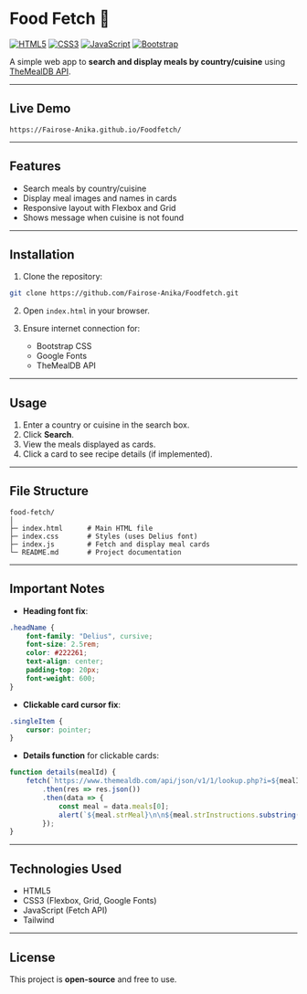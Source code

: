 # Food Fetch 🍲

[![HTML5](https://img.shields.io/badge/HTML5-E34F26?logo=html5\&logoColor=white)](https://developer.mozilla.org/en-US/docs/Web/HTML)
[![CSS3](https://img.shields.io/badge/CSS3-1572B6?logo=css3\&logoColor=white)](https://developer.mozilla.org/en-US/docs/Web/CSS)
[![JavaScript](https://img.shields.io/badge/JavaScript-F7DF1E?logo=javascript\&logoColor=black)](https://developer.mozilla.org/en-US/docs/Web/JavaScript)
[![Bootstrap](https://img.shields.io/badge/Bootstrap-7952B3?logo=bootstrap\&logoColor=white)](https://getbootstrap.com/)

A simple web app to **search and display meals by country/cuisine** using [TheMealDB API](https://www.themealdb.com/api.php).

---

## Live Demo

`https://Fairose-Anika.github.io/Foodfetch/`

---

## Features

* Search meals by country/cuisine
* Display meal images and names in cards
* Responsive layout with Flexbox and Grid
* Shows message when cuisine is not found

---

## Installation

1. Clone the repository:

```bash
git clone https://github.com/Fairose-Anika/Foodfetch.git
```

2. Open `index.html` in your browser.

3. Ensure internet connection for:

   * Bootstrap CSS
   * Google Fonts
   * TheMealDB API

---

## Usage

1. Enter a country or cuisine in the search box.
2. Click **Search**.
3. View the meals displayed as cards.
4. Click a card to see recipe details (if implemented).

---

## File Structure

```
food-fetch/
│
├─ index.html      # Main HTML file
├─ index.css       # Styles (uses Delius font)
├─ index.js        # Fetch and display meal cards
└─ README.md       # Project documentation
```

---

## Important Notes

* **Heading font fix**:

```css
.headName {
    font-family: "Delius", cursive;
    font-size: 2.5rem;
    color: #222261;
    text-align: center;
    padding-top: 20px;
    font-weight: 600;
}
```

* **Clickable card cursor fix**:

```css
.singleItem {
    cursor: pointer;
}
```

* **Details function** for clickable cards:

```js
function details(mealId) {
    fetch(`https://www.themealdb.com/api/json/v1/1/lookup.php?i=${mealId}`)
        .then(res => res.json())
        .then(data => {
            const meal = data.meals[0];
            alert(`${meal.strMeal}\n\n${meal.strInstructions.substring(0, 200)}...`);
        });
}
```

---

## Technologies Used

* HTML5
* CSS3 (Flexbox, Grid, Google Fonts)
* JavaScript (Fetch API)
* Tailwind

---

## License

This project is **open-source** and free to use.
